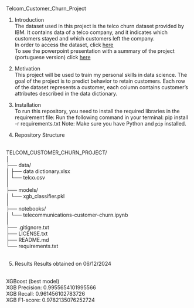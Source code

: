 Telcom_Customer_Churn_Project

1. Introduction <br>
The dataset used in this project is the telco churn dataset provided by IBM. It contains data of a telco company, and it indicates which customers stayed and which customers left the company. <br>
In order to access the dataset, click [here](https://www.kaggle.com/datasets/alfathterry/telco-customer-churn-11-1-3) <br>
To see the powerpoint presentation with a summary of the project (portuguese version) click [here](https://docs.google.com/presentation/d/1ozNcy-qG0-XdpdbNBXn1F-1WUGCnOWcq/edit?usp=sharing&ouid=105775692478019800071&rtpof=true&sd=true)

2. Motivation <br>
This project will be used to train my personal skills in data science. The goal of the project is to predict behavior to retain customers. Each row of the dataset represents a customer, each column contains customer’s attributes described in the data dictionary. 

3. Installation <br>
To run this repository, you need to install the required libraries in the requirement file:
Run the following command in your terminal:
pip install -r requirements.txt
Note: Make sure you have Python and `pip` installed. <br>

4. Repository Structure

<br>
TELCOM_CUSTOMER_CHURN_PROJECT/ <br>
│<br>
├── data/<br>
│   ├── data dictionary.xlsx <br>
│   └── telco.csv <br>
│<br>
├── models/ <br>
│   └── xgb_classifier.pkl <br>
│<br>
├── notebooks/ <br>
│   └── telecommunications-customer-churn.ipynb <br>
│ <br>
├── .gitignore.txt <br>
├── LICENSE.txt <br>
├── README.md <br>
└── requirements.txt <br>
<br>

5. Results
Results obtained on 06/12/2024
<br>
XGBoost (best model)
<br>
XGB Precision: 0.9955654101995566
<br>
XGB Recall: 0.961456102783726
<br>
XGB F1-score: 0.9782135076252724 <br>



